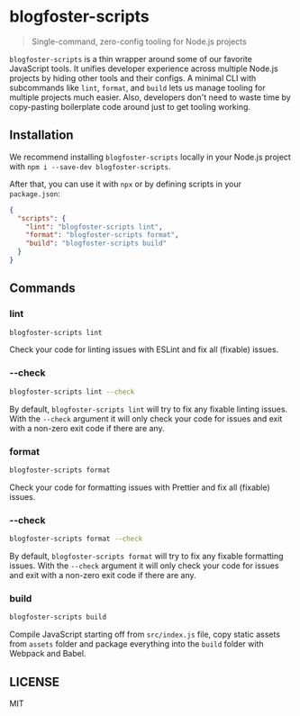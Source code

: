 # blogfoster-scripts

> Single-command, zero-config tooling for Node.js projects

`blogfoster-scripts` is a thin wrapper around some of our favorite JavaScript tools. It unifies developer experience across multiple Node.js projects by hiding other tools and their configs. A minimal CLI with subcommands like `lint`, `format`, and `build` lets us manage tooling for multiple projects much easier. Also, developers don't need to waste time by copy-pasting boilerplate code around just to get tooling working.

## Installation

We recommend installing `blogfoster-scripts` locally in your Node.js project with `npm i --save-dev blogfoster-scripts`.

After that, you can use it with `npx` or by defining scripts in your `package.json`:

```json
{
  "scripts": {
    "lint": "blogfoster-scripts lint",
    "format": "blogfoster-scripts format",
    "build": "blogfoster-scripts build"
  }
}
```

## Commands

### lint

```sh
blogfoster-scripts lint
```
Check your code for linting issues with ESLint and fix all (fixable) issues.

### --check

```sh
blogfoster-scripts lint --check
```

By default, `blogfoster-scripts lint` will try to fix any fixable linting issues. With the `--check` argument it will only check your code for issues and exit with a non-zero exit code if there are any.

### format

```sh
blogfoster-scripts format
```
Check your code for formatting issues with Prettier and fix all (fixable) issues.

### --check

```sh
blogfoster-scripts format --check
```

By default, `blogfoster-scripts format` will try to fix any fixable formatting issues. With the `--check` argument it will only check your code for issues and exit with a non-zero exit code if there are any.

### build

```sh
blogfoster-scripts build
```

Compile JavaScript starting off from `src/index.js` file, copy static assets from `assets` folder and package everything into the `build` folder with Webpack and Babel.

## LICENSE

MIT
